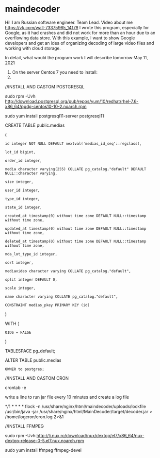 # maindecoder
Hi! I am Russian software engineer. Team Lead. Video about me https://vk.com/wall-73375965_14179 I wrote this program, especially for Google, as it had crashes and did not work for more than an hour due to an overflowing data store. With this example, I want to show Google developers and get an idea of organizing decoding of large video files and working with cloud storage.

In detail, what would the program work I will describe tomorrow May 11, 2021

1. On the server Centos 7 you need to install:
2. 
//INSTALL AND CASTOM POSTGRESQL

sudo rpm -Uvh  http://download.postgresql.org/pub/repos/yum/10/redhat/rhel-7.6-x86_64/pgdg-centos10-10-2.noarch.rpm

sudo yum install postgresql11-server postgresql11

CREATE TABLE public.medias

(

    id integer NOT NULL DEFAULT nextval('medias_id_seq'::regclass),
    
    lot_id bigint,
    
    order_id integer,
    
    media character varying(255) COLLATE pg_catalog."default" DEFAULT NULL::character varying,
    
    size integer,
    
    user_id integer,
    
    type_id integer,
    
    state_id integer,
    
    created_at timestamp(0) without time zone DEFAULT NULL::timestamp without time zone,
    
    updated_at timestamp(0) without time zone DEFAULT NULL::timestamp without time zone,
    
    deleted_at timestamp(0) without time zone DEFAULT NULL::timestamp without time zone,
    
    mda_lot_type_id integer,
    
    sort integer,
    
    mediavideo character varying COLLATE pg_catalog."default",
    
    split integer DEFAULT 0,
    
    scale integer,
    
    name character varying COLLATE pg_catalog."default",
    
    CONSTRAINT medias_pkey PRIMARY KEY (id)
    
)

WITH (

    OIDS = FALSE
    
)

TABLESPACE pg_default;

ALTER TABLE public.medias

    OWNER to postgres;
    
    
    
//INSTALL AND CASTOM CRON

crontab -e

write a line to run jar file every 10 minutes and create a log file

*/1 * * * * flock -n /usr/share/nginx/html/maindecoder/uploads/lockfile /usr/bin/java -jar /usr/share/nginx/html/MainDecoder/target/decoder.jar > /home/logcron/cron.log 2>&1



//INSTALL FFMPEG

sudo rpm -Uvh http://li.nux.ro/download/nux/dextop/el7/x86_64/nux-dextop-release-0-5.el7.nux.noarch.rpm

sudo yum install ffmpeg ffmpeg-devel



    
